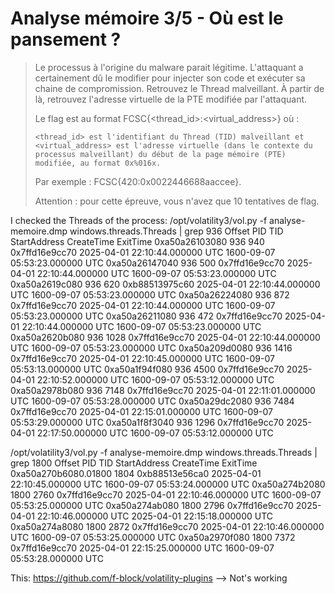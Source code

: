 #  Analyse mémoire 3/5 - Où est le pansement ?
> Le processus à l'origine du malware parait légitime. L'attaquant a certainement dû le modifier pour injecter son code et exécuter sa chaine de compromission. Retrouvez le Thread malveillant. À partir de là, retrouvez l'adresse virtuelle de la PTE modifiée par l'attaquant.
>
> Le flag est au format FCSC{<thread_id>:<virtual_address>} où :
>
>     <thread_id> est l'identifiant du Thread (TID) malveillant et
>     <virtual_address> est l'adresse virtuelle (dans le contexte du processus malveillant) du début de la page mémoire (PTE) modifiée, au format 0x%016x.
>
> Par exemple : FCSC{420:0x0022446688aaccee}.
>
> Attention : pour cette épreuve, vous n'avez que 10 tentatives de flag.

I checked the Threads of the process:
/opt/volatility3/vol.py -f analyse-memoire.dmp windows.threads.Threads | grep 936
Offset	PID	TID	StartAddress	CreateTime	ExitTime
0xa50a26103080	936	940	0x7ffd16e9cc70	2025-04-01 22:10:44.000000 UTC	1600-09-07 05:53:23.000000 UTC
0xa50a26147040	936	500	0x7ffd16e9cc70	2025-04-01 22:10:44.000000 UTC	1600-09-07 05:53:23.000000 UTC
0xa50a2619c080	936	620	0xb88513975c60	2025-04-01 22:10:44.000000 UTC	1600-09-07 05:53:23.000000 UTC
0xa50a26224080	936	872	0x7ffd16e9cc70	2025-04-01 22:10:44.000000 UTC	1600-09-07 05:53:23.000000 UTC
0xa50a26211080	936	472	0x7ffd16e9cc70	2025-04-01 22:10:44.000000 UTC	1600-09-07 05:53:23.000000 UTC
0xa50a2620b080	936	1028	0x7ffd16e9cc70	2025-04-01 22:10:44.000000 UTC	1600-09-07 05:53:23.000000 UTC
0xa50a209d0080	936	1416	0x7ffd16e9cc70	2025-04-01 22:10:45.000000 UTC	1600-09-07 05:53:13.000000 UTC
0xa50a1f94f080	936	4500	0x7ffd16e9cc70	2025-04-01 22:10:52.000000 UTC	1600-09-07 05:53:12.000000 UTC
0xa50a2978b080	936	7148	0x7ffd16e9cc70	2025-04-01 22:11:01.000000 UTC	1600-09-07 05:53:28.000000 UTC
0xa50a29dc2080	936	7484	0x7ffd16e9cc70	2025-04-01 22:15:01.000000 UTC	1600-09-07 05:53:29.000000 UTC
0xa50a1f8f3040	936	1296	0x7ffd16e9cc70	2025-04-01 22:17:50.000000 UTC	1600-09-07 05:53:12.000000 UTC

/opt/volatility3/vol.py -f analyse-memoire.dmp windows.threads.Threads | grep 1800
Offset	PID	TID	StartAddress	CreateTime	ExitTime
0xa50a270b6080.01800	1804	0xb88513e56ca0	2025-04-01 22:10:45.000000 UTC	1600-09-07 05:53:24.000000 UTC
0xa50a274b2080	1800	2760	0x7ffd16e9cc70	2025-04-01 22:10:46.000000 UTC	1600-09-07 05:53:25.000000 UTC
0xa50a274ab080	1800	2796	0x7ffd16e9cc70	2025-04-01 22:10:46.000000 UTC	2025-04-01 22:15:18.000000 UTC
0xa50a274a8080	1800	2872	0x7ffd16e9cc70	2025-04-01 22:10:46.000000 UTC	1600-09-07 05:53:25.000000 UTC
0xa50a2970f080	1800	7372	0x7ffd16e9cc70	2025-04-01 22:15:25.000000 UTC	1600-09-07 05:53:28.000000 UTC

This: https://github.com/f-block/volatility-plugins --> Not's working